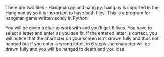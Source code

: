 There are two files - Hangman.py and hang.py. hang.py is imported in the Hangman.py so it is important to have both files.
This is a program for hangman game written solely in Python.

You will be given a clue to work with and you'll get 6 lives. You have to select a letter and enter as you see fit. If the entered letter is correct,
you will notice that the character on your screen isn't drawn fully and thus not hanged but if you enter a wrong letter, in 6 steps the character will 
be drawn fully and you will be hanged to death and you lose.

